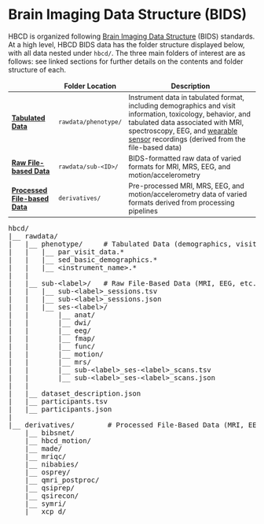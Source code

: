 
# Brain Imaging Data Structure (BIDS)
HBCD is organized following [Brain Imaging Data Structure](https://bids-specification.readthedocs.io/en/stable/) (BIDS) standards. At a high level, HBCD BIDS data has the folder structure displayed below, with all data nested under `hbcd/`. The three main folders of interest are as follows: see linked sections for further details on the contents and folder structure of each.

<table class="table-no-vertical-lines" style="width: 100%; border-collapse: collapse; table-layout: fixed; font-size: 14px;">
<thead>
<tr>
<td>&nbsp;</td>
<td style="width: 20%; text-align: center;"><b>Folder Location</b></td>
<td style="text-align: center;"><b>Description</b></td>
</tr>
</thead>
<tbody>
<tr>
<td><strong><a href="../phenotypes"><b>Tabulated Data</b></a></strong></td>
<td><code>rawdata/phenotype/</code></td>
<td style="word-wrap: break-word; white-space: normal;">Instrument data in tabulated format, including demographics and visit information, toxicology, behavior, and tabulated data associated with MRI, spectroscopy, EEG, and <a href="../../instruments/sensors/wearsensors">wearable sensor</a> recordings (derived from the file-based data)</td>
</tr>
<tr>
<td><strong><a href="../rawbids"><b>Raw File-based Data</b></a></strong></td>
<td><code>rawdata/sub-&lt;ID&gt;/</code></td>
<td style="word-wrap: break-word; white-space: normal;">BIDS-formatted raw data of varied formats for MRI, MRS, EEG, and motion/accelerometry</td>
</tr>
<tr>
<td><strong><a href="../derivatives"><b>Processed File-based Data</b></a></strong></td>
<td><code>derivatives/</code></td>
<td style="word-wrap: break-word; white-space: normal;">Pre-processed MRI, MRS, EEG, and motion/accelerometry data of varied formats derived from processing pipelines</td>
</tr>
</tbody>
</table>


<pre class="folder-tree">
hbcd/
|__ rawdata/ 
|   |__ phenotype/     <span class="hashtag"># Tabulated Data (demographics, visit info, behavior, etc.)</span>
|   |   |__ par_visit_data.*
|   |   |__ sed_basic_demographics.*
|   |   |__ <span class="placeholder">&lt;instrument_name&gt;</span>.*
|   |
|   |__ sub-<span class="label">&lt;label&gt;</span>/   <span class="hashtag"># Raw File-Based Data (MRI, EEG, etc.)</span>
|   |   |__ sub-<span class="label">&lt;label&gt;</span>_sessions.tsv
|   |   |__ sub-<span class="label">&lt;label&gt;</span>_sessions.json
|   |   |__ ses-<span class="label">&lt;label&gt;</span>/
|   |       |__ anat/
|   |       |__ dwi/
|   |       |__ eeg/
|   |       |__ fmap/
|   |       |__ func/
|   |       |__ motion/
|   |       |__ mrs/
|   |       |__ sub-<span class="label">&lt;label&gt;</span>_ses-<span class="label">&lt;label&gt;</span>_scans.tsv
|   |       |__ sub-<span class="label">&lt;label&gt;</span>_ses-<span class="label">&lt;label&gt;</span>_scans.json
|   |
|   |__ dataset_description.json
|   |__ participants.tsv
|   |__ participants.json 
|
|__ derivatives/        <span class="hashtag"># Processed File-Based Data (MRI, EEG, etc.)</span>
    |__ bibsnet/
    |__ hbcd_motion/
    |__ made/
    |__ mriqc/
    |__ nibabies/
    |__ osprey/
    |__ qmri_postproc/
    |__ qsiprep/
    |__ qsirecon/
    |__ symri/
    |__ xcp_d/
</pre>
<br>
